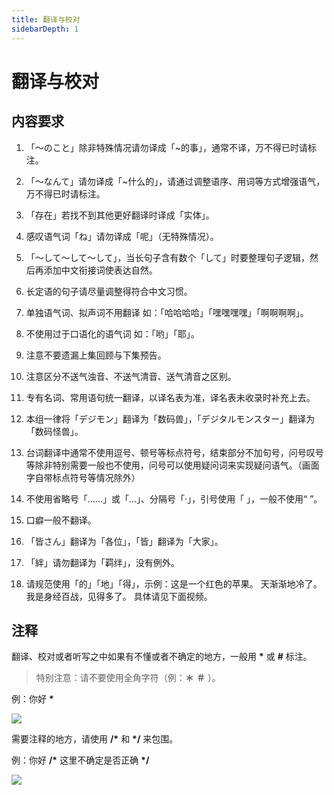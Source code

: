```yaml
---
title: 翻译与校对
sidebarDepth: 1
---
```


# 翻译与校对

## 内容要求

1. 「～のこと」除非特殊情况请勿译成「~的事」，通常不译，万不得已时请标注。

2. 「～なんて」请勿译成「~什么的」，请通过调整语序、用词等方式增强语气，万不得已时请标注。

3. 「存在」若找不到其他更好翻译时译成「实体」。

4. 感叹语气词「ね」请勿译成「呢」（无特殊情况）。

5. 「～して～して～して」，当长句子含有数个「して」时要整理句子逻辑，然后再添加中文衔接词使表达自然。

6. 长定语的句子请尽量调整得符合中文习惯。

7. 单独语气词、拟声词不用翻译  如：「哈哈哈哈」「嘿嘿嘿嘿」「啊啊啊啊」。

8. 不使用过于口语化的语气词  如：「哟」「耶」。

9. 注意不要遗漏上集回顾与下集预告。

10. 注意区分不送气浊音、不送气清音、送气清音之区别。

11. 专有名词、常用语句统一翻译，以译名表为准，译名表未收录时补充上去。

12. 本组一律将「デジモン」翻译为「数码兽」，「デジタルモンスター」翻译为「数码怪兽」。

13. 台词翻译中通常不使用逗号、顿号等标点符号，结束部分不加句号，问号叹号等除非特别需要一般也不使用，问号可以使用疑问词来实现疑问语气。（画面字自带标点符号等情况除外）

14. 不使用省略号「……」或「...」、分隔号「·」，引号使用「 」，一般不使用“ ”。

15. 口癖一般不翻译。

16. 「皆さん」翻译为「各位」，「皆」翻译为「大家」。

17. 「絆」请勿翻译为「羁绊」，没有例外。

18. 请规范使用「的」「地」「得」，示例：这是一个红色的苹果。 天渐渐地冷了。 我是身经百战，见得多了。 具体请见下面视频。

<d-player 
    :options="{
        video: {
            url: 'https://gss3.baidu.com/6LZ0ej3k1Qd3ote6lo7D0j9wehsv/tieba-movideo/19410645_b33cd974511b0f5004962113e1550511_2ee4b9ef09fa.mp4',
            pic: 'https://static.tamersunion.net/wp-content/uploads/2020072617501412.jpg'
        },
        autoplay: false,
        danmaku: {
            user: 'tamers',
            id: 'A76878382B7DA6EEFF60D592D772D27D',
            bottom: '30%',
            api: 'https://danmaku.tamersunion.net/api/danmu/dplayer/'
        }
    }"
/>

## 注释
翻译、校对或者听写之中如果有不懂或者不确定的地方，一般用 **\*** 或 **#** 标注。
> 特别注意：请不要使用全角字符（例：**＊** **＃** ）。

例：你好 **\***

![](https://static.tamersunion.net/wp-content/uploads/2019031119510976.png)

需要注释的地方，请使用 **/\*** 和 **\*/** 来包围。

例：你好  **/\*** 这里不确定是否正确 **\*/**

![](https://static.tamersunion.net/wp-content/uploads/2019031119511339.png)
